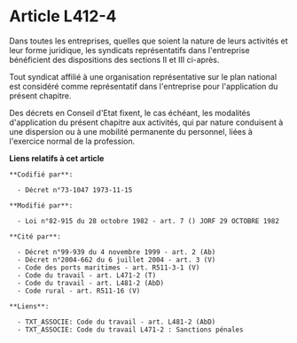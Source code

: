 # Article L412-4

Dans toutes les entreprises, quelles que soient la nature de leurs activités et leur forme juridique, les syndicats
représentatifs dans l'entreprise bénéficient des dispositions des sections II et III ci-après.

Tout syndicat affilié à une organisation représentative sur le plan national est considéré comme représentatif dans
l'entreprise pour l'application du présent chapitre.

Des décrets en Conseil d'Etat fixent, le cas échéant, les modalités d'application du présent chapitre aux activités, qui par
nature conduisent à une dispersion ou à une mobilité permanente du personnel, liées à l'exercice normal de la profession.

**Liens relatifs à cet article**

	**Codifié par**:

	  - Décret n°73-1047 1973-11-15

	**Modifié par**:

	  - Loi n°82-915 du 28 octobre 1982 - art. 7 () JORF 29 OCTOBRE 1982

	**Cité par**:

	  - Décret n°99-939 du 4 novembre 1999 - art. 2 (Ab)
	  - Décret n°2004-662 du 6 juillet 2004 - art. 3 (V)
	  - Code des ports maritimes - art. R511-3-1 (V)
	  - Code du travail - art. L471-2 (T)
	  - Code du travail - art. L481-2 (AbD)
	  - Code rural - art. R511-16 (V)

	**Liens**:

	  - TXT_ASSOCIE: Code du travail - art. L481-2 (AbD)
	  - TXT_ASSOCIE: Code du travail L471-2 : Sanctions pénales
